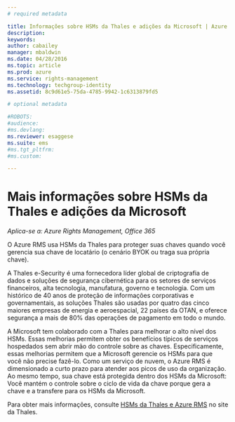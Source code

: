 ```yaml
---
# required metadata

title: Informações sobre HSMs da Thales e adições da Microsoft | Azure RMS
description:
keywords:
author: cabailey
manager: mbaldwin
ms.date: 04/28/2016
ms.topic: article
ms.prod: azure
ms.service: rights-management
ms.technology: techgroup-identity
ms.assetid: 8c9d61e5-75da-4785-9942-1c6313879fd5

# optional metadata

#ROBOTS:
#audience:
#ms.devlang:
ms.reviewer: esaggese
ms.suite: ems
#ms.tgt_pltfrm:
#ms.custom:

---
```


# Mais informações sobre HSMs da Thales e adições da Microsoft

*Aplica-se a: Azure Rights Management, Office 365*

O Azure RMS usa HSMs da Thales para proteger suas chaves quando você gerencia sua chave de locatário (o cenário BYOK ou traga sua própria chave).

A Thales e-Security é uma fornecedora líder global de criptografia de dados e soluções de segurança cibernética para os setores de serviços financeiros, alta tecnologia, manufatura, governo e tecnologia. Com um histórico de 40 anos de proteção de informações corporativas e governamentais, as soluções Thales são usadas ​​por quatro das cinco maiores empresas de energia e aeroespacial, 22 países da OTAN, e oferece segurança a mais de 80% das operações de pagamento em todo o mundo.

A Microsoft tem colaborado com a Thales para melhorar o alto nível dos HSMs. Essas melhorias permitem obter os benefícios típicos de serviços hospedados sem abrir mão do controle sobre as chaves. Especificamente, essas melhorias permitem que a Microsoft gerencie os HSMs para que você não precise fazê-lo. Como um serviço de nuvem, o Azure RMS é dimensionado a curto prazo para atender aos picos de uso da organização. Ao mesmo tempo, sua chave está protegida dentro dos HSMs da Microsoft: Você mantém o controle sobre o ciclo de vida da chave porque gera a chave e a transfere para os HSMs da Microsoft.

Para obter mais informações, consulte [HSMs da Thales e Azure RMS](http://www.thales-esecurity.com/msrms/cloud) no site da Thales.



<!--HONumber=Apr16_HO4-->


